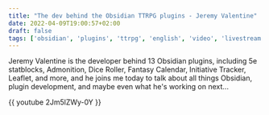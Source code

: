 ```yaml
---
title: "The dev behind the Obsidian TTRPG plugins - Jeremy Valentine"
date: 2022-04-09T19:00:57+02:00
draft: false
tags: ['obsidian', 'plugins', 'ttrpg', 'english', 'video', 'livestream', 'D&D']
---
```

Jeremy Valentine is the developer behind 13 Obsidian plugins, including 5e statblocks, Admonition, Dice Roller, Fantasy Calendar, Initiative Tracker, Leaflet, and more, and he joins me today to talk about all things Obsidian, plugin development, and maybe even what he's working on next...

{{ youtube 2Jm5lZWy-0Y }}
